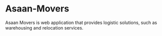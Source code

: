 # Asaan-Movers
Asaan Movers is web application that provides logistic solutions, such as warehousing and relocation services.
